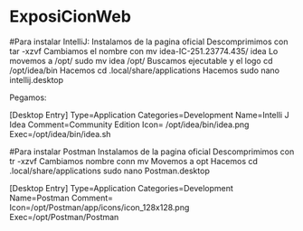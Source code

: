 # ExposiCionWeb
#Para instalar IntelliJ:
Instalamos de la pagina oficial
Descomprimimos con tar -xzvf
Cambiamos el nombre con mv idea-IC-251.23774.435/ idea
Lo movemos a /opt/   sudo mv idea /opt/
Buscamos ejecutable y el logo cd /opt/idea/bin
Hacemos cd .local/share/applications
Hacemos 
sudo nano intellij.desktop

Pegamos: 

[Desktop Entry]
Type=Application
Categories=Development
Name=Intelli J Idea
Comment=Community Edition
Icon= /opt/idea/bin/idea.png
Exec=/opt/idea/bin/idea.sh

#Para instalar Postman
Instalamos de la pagina oficial
Descomprimimos con tr -xzvf
Cambiamos nombre conn mv
Movemos a opt 
Hacemos cd .local/share/applications
sudo nano Postman.desktop

[Desktop Entry]
Type=Application
Categories=Development
Name=Postman
Comment=
Icon=/opt/Postman/app/icons/icon_128x128.png
Exec=/opt/Postman/Postman
